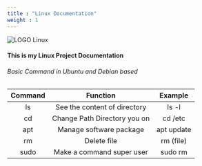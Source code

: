 ```yaml
---
title : "Linux Documentation"
weight : 1
---
```


![LOGO Linux](https://encrypted-tbn0.gstatic.com/images?q=tbn:ANd9GcREwLZMrLL9odtsmUs3GYRnLgL90nlXnToeZgRg13Uuhzby8FVz6kvxLRmSIyN2lfjAvSQ&usqp=CAU)

#### This is my Linux Project Documentation

###### Basic Command in Ubuntu and Debian based

| Command   |      Function                |  Example |
|:---------:|:----------------------------:|:--------:|
|ls         |See the content of directory  |ls -l     |
|cd         |Change Path Directory you on  |cd /etc   |
|apt        |Manage software package       |apt update|
|rm         |Delete file                   |rm (file) |
|sudo       |Make a command super user     |sudo rm   |
